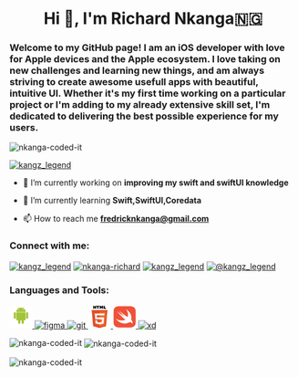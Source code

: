 <!--
**Nkanga-Coded-It/Nkanga-Coded-It** is a ✨ _special_ ✨ repository because its `README.md` (this file) appears on your GitHub profile.

Here are some ideas to get you started:

- 🔭 I’m currently working on ...
- 🌱 I’m currently learning ...
- 👯 I’m looking to collaborate on ...
- 🤔 I’m looking for help with ...
- 💬 Ask me about ...
- 📫 How to reach me: ...
- 😄 Pronouns: ...
- ⚡ Fun fact: ...
-->


<h1 align="center">Hi 👋, I'm Richard Nkanga🇳🇬</h1>

<h3 align="left">Welcome to my GitHub page! I am an iOS developer with love for Apple devices and the Apple ecosystem. I love taking on new challenges and learning new things, and am always striving to create  awesome usefull apps with beautiful, intuitive UI. Whether it's my first time working on a particular project or I'm adding to my already extensive skill set, I'm dedicated to delivering the best possible experience for my users.</h3>

<p align="left"> <img src="https://komarev.com/ghpvc/?username=nkanga-coded-it&label=Profile%20views&color=0e75b6&style=flat" alt="nkanga-coded-it" /> </p>

<p align="left"> <a href="https://twitter.com/kangz_legend" target="blank"><img src="https://img.shields.io/twitter/follow/kangz_legend?logo=twitter&style=for-the-badge" alt="kangz_legend" /></a> </p>

- 🔭 I’m currently working on **improving my swift and swiftUI knowledge**

- 🌱 I’m currently learning **Swift,SwiftUI,Coredata**

- 📫 How to reach me **fredricknkanga@gmail.com**

<h3 align="left">Connect with me:</h3>
<p align="left">
<a href="https://twitter.com/kangz_legend" target="blank"><img align="center" src="https://raw.githubusercontent.com/rahuldkjain/github-profile-readme-generator/master/src/images/icons/Social/twitter.svg" alt="kangz_legend" height="30" width="40" /></a>
<a href="https://linkedin.com/in/nkanga-richard" target="blank"><img align="center" src="https://raw.githubusercontent.com/rahuldkjain/github-profile-readme-generator/master/src/images/icons/Social/linked-in-alt.svg" alt="nkanga-richard" height="30" width="40" /></a>
<a href="https://instagram.com/kangz_legend" target="blank"><img align="center" src="https://raw.githubusercontent.com/rahuldkjain/github-profile-readme-generator/master/src/images/icons/Social/instagram.svg" alt="kangz_legend" height="30" width="40" /></a>
<a href="https://medium.com/@kangz_legend" target="blank"><img align="center" src="https://raw.githubusercontent.com/rahuldkjain/github-profile-readme-generator/master/src/images/icons/Social/medium.svg" alt="@kangz_legend" height="30" width="40" /></a>
</p>

<h3 align="left">Languages and Tools:</h3>
<p align="left"> <a href="https://developer.android.com" target="_blank" rel="noreferrer"> <img src="https://raw.githubusercontent.com/devicons/devicon/master/icons/android/android-original-wordmark.svg" alt="android" width="40" height="40"/> </a> <a href="https://www.figma.com/" target="_blank" rel="noreferrer"> <img src="https://www.vectorlogo.zone/logos/figma/figma-icon.svg" alt="figma" width="40" height="40"/> </a> <a href="https://git-scm.com/" target="_blank" rel="noreferrer"> <img src="https://www.vectorlogo.zone/logos/git-scm/git-scm-icon.svg" alt="git" width="40" height="40"/> </a> <a href="https://www.w3.org/html/" target="_blank" rel="noreferrer"> <img src="https://raw.githubusercontent.com/devicons/devicon/master/icons/html5/html5-original-wordmark.svg" alt="html5" width="40" height="40"/> </a> <a href="https://developer.apple.com/swift/" target="_blank" rel="noreferrer"> <img src="https://raw.githubusercontent.com/devicons/devicon/master/icons/swift/swift-original.svg" alt="swift" width="40" height="40"/> </a> <a href="https://www.adobe.com/products/xd.html" target="_blank" rel="noreferrer"> <img src="https://cdn.worldvectorlogo.com/logos/adobe-xd.svg" alt="xd" width="40" height="40"/> </a> </p>

<p><img align="left" src="https://github-readme-stats.vercel.app/api/top-langs?username=nkanga-coded-it&show_icons=true&locale=en&layout=compact" alt="nkanga-coded-it" /></p>

<p>&nbsp;<img align="center" src="https://github-readme-stats.vercel.app/api?username=nkanga-coded-it&show_icons=true&locale=en" alt="nkanga-coded-it" /></p>

<p><img align="center" src="https://github-readme-streak-stats.herokuapp.com/?user=nkanga-coded-it&" alt="nkanga-coded-it" /></p>
